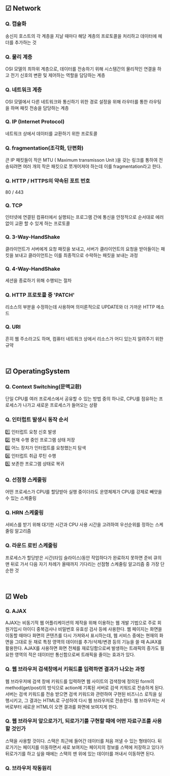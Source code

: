 ## ☑ Network

### Q. 캡슐화
송신지 호스트의 각 계층을 지날 때마다 해당 계층의 프로토콜을 처리하고 데이터에 헤더를 추가하는 것

### Q. 물리 계층
OSI 모델의 최하위 계층으로, 데이터를 전송하기 위해 시스템간의 물리적인 연결을 하고 전기 신호의 변환 및 제어하는 역할을 담당하는 계층

### Q. 네트워크 계층
OSI 모델에서 다른 네트워크와 통신하기 위한 경로 설정을 위해 라우터를 통한 라우팅을 하며 패킷 전송을 담당하는 계층

### Q. IP (Internet Protocol)
네트워크 상에서 데이터를 교환하기 위한 프로토콜

### Q. fragmentation(조각화, 단편화)
큰 IP 패킷들이 작은 MTU ( Maximum transmisson Unit )을 갖는 링크를 통하여 전송되려면 여러 개의 작은 패킷으로 쪼개어져야 하는데 이를 fragmentation라고 한다.

### Q. HTTP / HTTPS의 약속된 포트 번호
80 / 443

### Q. TCP
인터넷에 연결된 컴퓨터에서 실행되는 프로그램 간에 통신을 안정적으로 순서대로 에러없이 교환 할 수 있게 하는 프로토콜

### Q. 3-Way-HandShake
클라이언트가 서버에게 요청 패킷을 보내고, 서버가 클라이언트의 요청을 받아들이는 패킷을 보내고 클라이언트는 이를 최종적으로 수락하는 패킷을 보내는 과정

### Q. 4-Way-HandShake
세션을 종료하기 위해 수행되는 절차

### Q. HTTP 프로토콜 중 'PATCH'
리소스의 부분을 수정하는데 사용하며 의미론적으로 UPDATE와 더 가까운 HTTP 메소드

### Q. URI
흔히 웹 주소라고도 하며, 컴퓨터 네트워크 상에서 리소스가 어디 있는지 알려주기 위한 규약

<br>

## ☑ OperatingSystem

### Q. Context Switching(문맥교환)
단일 CPU를 여러 프로세스에서 공유할 수 있는 방법 중의 하나로, CPU를 점유하는 프로세스가 나가고 새로운 프로세스가 들어오는 상황

### Q. 인터럽트 발생시 동작 순서
1️⃣ 인터럽트 요청 신호 발생  
2️⃣ 현재 수행 중인 프로그램 상태 저장  
3️⃣ 어느 장치가 인터럽트를 요청했는지 탐색  
4️⃣ 인터럽트 취급 루틴 수행  
5️⃣ 보존한 프로그램 상태로 복귀  

### Q. 선점형 스케줄링
어떤 프로세스가 CPU를 할당받아 실행 중이더라도 운영체제가 CPU를 강제로 빼앗을 수 있는 스케줄링

### Q. HRN 스케줄링
서비스를 받기 위해 대기한 시간과 CPU 사용 시간을 고려하여 우선순위를 정하는 스케줄링 알고리즘

### Q. 라운드 로빈 스케줄링
프로세스가 할당받은 시간(타임 슬라이스)동안 작업하다가 완료하지 못하면 준비 큐의 맨 뒤로 가서 다음 자기 차례가 올때까지 기다리는 선점형 스케줄링 알고리즘 중 가장 단순한 것

<br>

## ☑ Web

### Q. AJAX
AJAX는 비동기적 웹 어플리케이션의 제작을 위해 이용하는 웹 개발 기법으로 주로 회원가입시 아이디 중복검사나 비밀번호 유효성 검사 등에 사용한다. 웹 페이지는 화면을 이동할 때마다 화면의 콘텐츠를 다시 가져와서 표시하는데, 웹 서비스 중에는 현재의 화면을 그대로 둔 채로 특정 영역의 데이터를 추가/삭제/변경 등의 기능을 쓸 때 AJAX를 활용한다. AJAX를 사용하면 화면 전체를 재로딩함으로써 발생하는 트래픽의 증가도 필요한 영역의 적은 데이터만 통신함으로써 트래픽을 줄이는 효과가 있다.

### Q. 웹 브라우저 검색창에서 키워드를 입력하면 결과가 나오는 과정
웹 브라우저에 검색 창에 키워드를 입력하면 웹 사이트의 검색창에 정의된 form의 method(get/post)의 방식으로 action에 기록된 서버로 검색 키워드로 전송하게 된다. 서버는 검색 키워드를 전송 받으면 검색 키워드와 관련하여 구현된 비즈니스 로직을 실행시키고, 그 결과는 HTML로 구성하여 다시 웹 브라우저로 전송한다. 웹 브라우저는 서버로부터 새로운 HTML이 오면 결과를 화면에 보여지게 한다.

### Q. 웹 브라우저 앞으로가기, 되로가기를 구현할 때에 어떤 자료구조를 사용할 것인가
스택을 사용할 것이다. 스택은 최근에 들어간 데이터를 처음 꺼낼 수 있는 형태이다. 뒤로가기는 페이지를 이동하면서 새로 보여지는 페이지의 정보를 스택에 저장하고 있다가 뒤로가기를 하고 싶을 때에는 스택의 맨 위에 있는 데이터를 꺼내서 이동하면 된다.

### Q. 브라우저 작동원리

<br>
